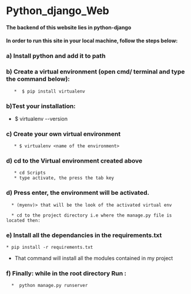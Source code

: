 # Python_django_Web

 #### The backend of this website lies in python-django

 #### In order to run this site in your local machine, follow the steps below:

### a) Install python and add it to path
### b) Create a virtual environment (open cmd/ terminal and type the command below): 

       *  $ pip install virtualenv
    
### b)Test your installation:
   * $ virtualenv --version
  
### c) Create your own virtual environment
       * $ virtualenv <name of the environment>
  
### d) cd to the Virtual environment created above

       * cd Scripts
       * type activate, the press the tab key

### d) Press enter, the environment will be activated.
      * (myenv)> that will be the look of the activated virtual env

      * cd to the project directory i.e where the manage.py file is located then:
### e) Install all the dependancies in the requirements.txt
    * pip install -r requirements.txt 

   * That command will install all the modules contained in my project

### f) Finally: while in the root directory Run :
      *  python manage.py runserver
